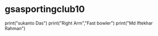 # gsasportingclub10

print("sukanto Das")
print("Right Arm","Fast bowler")
print("Md Iftekhar Rahman")
